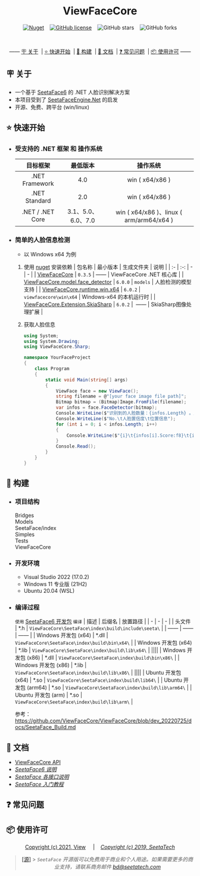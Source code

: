 <div align="center">

# ViewFaceCore 
[![Nuget](https://img.shields.io/nuget/v/ViewFaceCore)](https://www.nuget.org/packages/ViewFaceCore/) &nbsp;&nbsp;
[![GitHub license](https://img.shields.io/github/license/ViewFaceCore/ViewFaceCore)](https://github.com/ViewFaceCore/ViewFaceCore/blob/main/LICENSE) &nbsp;&nbsp;
![GitHub stars](https://img.shields.io/github/stars/ViewFaceCore/ViewFaceCore?style=flat) &nbsp;&nbsp;
![GitHub forks](https://img.shields.io/github/forks/ViewFaceCore/ViewFaceCore)

<br/>

—— [🪧 关于](#🪧&nbsp;关于) &nbsp;| [⭐ 快速开始](#⭐&nbsp;快速开始) &nbsp;| [🔧 构建](#🔧&nbsp;构建) &nbsp;| [📄 文档](#📄&nbsp;文档) &nbsp;| [❓ 常见问题](#❓&nbsp;常见问题) &nbsp;| [📦 使用许可](#📦&nbsp;使用许可) ——

</div>

## 🪧&nbsp;关于
- 一个基于 [SeetaFace6](https://github.com/SeetaFace6Open/index) 的 .NET 人脸识别解决方案
- 本项目受到了 [SeetaFaceEngine.Net](https://github.com/iarray/SeetaFaceEngine.Net) 的启发
- 开源、免费、跨平台 (win/linux)

## ⭐&nbsp;快速开始
- ### 受支持的 .NET 框架 和 操作系统  

   | 目标框架 |最低版本 | 操作系统 |
   | :-: |:-: | :-: |
   | .NET Framework |4.0 | win ( x64/x86 ) |
   | .NET Standard |2.0 | win ( x64/x86 ) |
   | .NET / .NET Core |3.1、5.0、6.0、7.0 | win ( x64/x86 )、linux ( arm/arm64/x64 ) |

- ### 简单的人脸信息检测  
   - 以 Windows x64 为例
   1. 使用 [nuget](https://www.nuget.org) 安装依赖
      | 包名称 | 最小版本 | 生成文件夹 | 说明 |
      | :- | :-: | - | - |
      | [ViewFaceCore](https://www.nuget.org/packages/ViewFaceCore/) | `0.3.5` | —— | ViewFaceCore .NET 核心库 |
      | [ViewFaceCore.model.face_detector](https://www.nuget.org/packages/ViewFaceCore.model.face_detector) | `6.0.0` | `models` | 人脸检测的模型支持 |
      | [ViewFaceCore.runtime.win.x64](https://www.nuget.org/packages/ViewFaceCore.runtime.win.x64) | `6.0.2` | `viewfacecore\win\x64` | Windows-x64 的本机运行时 |
	  | [ViewFaceCore.Extension.SkiaSharp](https://www.nuget.org/packages/ViewFaceCore.Extension.SkiaSharp) | `6.0.2` |  —— | SkiaSharp图像处理扩展 |

   2. 获取人脸信息  
      ```csharp
      using System;
      using System.Drawing;
      using ViewFaceCore.Sharp;
      
      namespace YourFaceProject
      {
          class Program
          {
              static void Main(string[] args)
              {
                  ViewFace face = new ViewFace();
                  string filename = @"[your face image file path]";
                  Bitmap bitmap = (Bitmap)Image.FromFile(filename);
                  var infos = face.FaceDetector(bitmap);
                  Console.WriteLine($"识别到的人脸数量：{infos.Length} 。人脸信息：\n");
                  Console.WriteLine($"No.\t人脸置信度\t位置信息");
                  for (int i = 0; i < infos.Length; i++)
                  {
                      Console.WriteLine($"{i}\t{infos[i].Score:f8}\t{infos[i].Location}");
                  }
                  Console.Read();
              }
          }
      }
      ```


## 🔧&nbsp;构建
- ### **项目结构**

  Bridges  
  Models  
  SeetaFace/index  
  Simples  
  Tests  
  ViewFaceCore  

- ### **开发环境**
   - Visual Studio 2022 (17.0.2)
   - Windows 11 专业版 (21H2)
   - Ubuntu 20.04 (WSL)

- ### **编译过程**

   `使用` [SeetaFace6 开发包](https://github.com/seetafaceengine/SeetaFace6#%E7%99%BE%E5%BA%A6%E7%BD%91%E7%9B%98) `编译`
   | 描述 | 后缀名 | 放置路径 |
   | - | - | - |
   | 头文件 | *.h | `ViewFaceCore\SeetaFace\index\build\include\seeta\` |
   | —— | —— | —— |
   | Windows 开发包 (x64) | *.dll | `ViewFaceCore\SeetaFace\index\build\bin\x64\` |
   | Windows 开发包 (x64) | *.lib | `ViewFaceCore\SeetaFace\index\build\lib\x64\` |
   ||||
   | Windows 开发包 (x86) | *.dll | `ViewFaceCore\SeetaFace\index\build\bin\x86\` |
   | Windows 开发包 (x86) | *.lib | `ViewFaceCore\SeetaFace\index\build\lib\x86\` |
   ||||
   | Ubuntu 开发包 (x64) | *.so | `ViewFaceCore\SeetaFace\index\build\lib64\` |
   | Ubuntu 开发包 (arm64) | *.so | `ViewFaceCore\SeetaFace\index\build\lib\arm64\` |
   | Ubuntu 开发包 (arm) | *.so | `ViewFaceCore\SeetaFace\index\build\lib\arm\` |

   参考：https://github.com/ViewFaceCore/ViewFaceCore/blob/dev_20220725/docs/SeetaFace_Build.md


## 📄&nbsp;文档
- [ViewFaceCore API](https://github.com/View12138/ViewFaceCore/blob/master/README_API.md)
- [*SeetaFace6 说明*](https://github.com/seetafaceengine/SeetaFace6/blob/master/README.md)
- [*SeetaFace 各接口说明*](https://github.com/seetafaceengine/SeetaFace6/tree/master/docs)
- [*SeetaFace 入门教程*](http://leanote.com/blog/post/5e7d6cecab64412ae60016ef)


## ❓&nbsp;常见问题

## 📦&nbsp;使用许可   
<div align="center">

[Copyright (c) 2021, View](https://github.com/ViewFaceCore/ViewFaceCore/blob/main/LICENSE)
&nbsp;&nbsp;&nbsp;&nbsp;|&nbsp;&nbsp;&nbsp;
[*Copyright (c) 2019, SeetaTech*](https://github.com/SeetaFace6Open/index/blob/master/LICENSE)

</din>

> [\[源\]](https://github.com/SeetaFace6Open/index#%E8%81%94%E7%B3%BB%E6%88%91%E4%BB%AC) > *`SeetaFace` 开源版可以免费用于商业和个人用途。如果需要更多的商业支持，请联系商务邮件 bd@seetatech.com*

